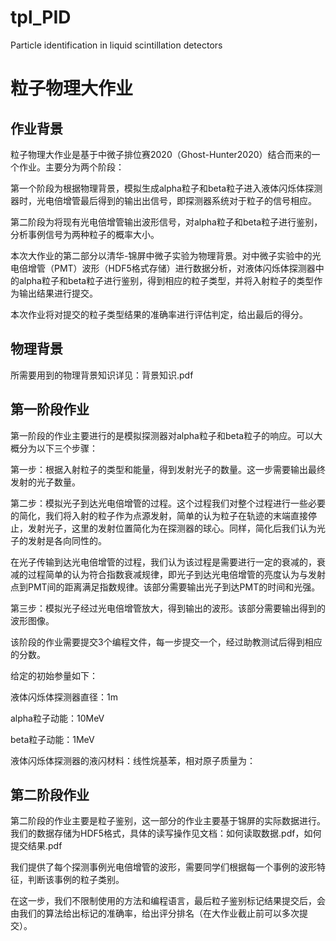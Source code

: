 # tpl_PID
Particle identification in liquid scintillation detectors
# 粒子物理大作业



## 作业背景

粒子物理大作业是基于中微子排位赛2020（Ghost-Hunter2020）结合而来的一个作业。主要分为两个阶段：

第一个阶段为根据物理背景，模拟生成alpha粒子和beta粒子进入液体闪烁体探测器时，光电倍增管最后得到的输出出信号，即探测器系统对于粒子的信号相应。

第二阶段为将现有光电倍增管输出波形信号，对alpha粒子和beta粒子进行鉴别，分析事例信号为两种粒子的概率大小。

本次大作业的第二部分以清华-锦屏中微子实验为物理背景。对中微子实验中的光电倍增管（PMT）波形（HDF5格式存储）进行数据分析，对液体闪烁体探测器中的alpha粒子和beta粒子进行鉴别，得到相应的粒子类型，并将入射粒子的类型作为输出结果进行提交。

本次作业将对提交的粒子类型结果的准确率进行评估判定，给出最后的得分。



## 物理背景

所需要用到的物理背景知识详见：背景知识.pdf

##### 

## 第一阶段作业

第一阶段的作业主要进行的是模拟探测器对alpha粒子和beta粒子的响应。可以大概分为以下三个步骤：

第一步：根据入射粒子的类型和能量，得到发射光子的数量。这一步需要输出最终发射的光子数量。

第二步：模拟光子到达光电倍增管的过程。这个过程我们对整个过程进行一些必要的简化，我们将入射的粒子作为点源发射，简单的认为粒子在轨迹的末端直接停止，发射光子，这里的发射位置简化为在探测器的球心。同样，简化后我们认为光子的发射是各向同性的。

在光子传输到达光电倍增管的过程，我们认为该过程是需要进行一定的衰减的，衰减的过程简单的认为符合指数衰减规律，即光子到达光电倍增管的亮度认为与发射点到PMT间的距离满足指数规律。该部分需要输出光子到达PMT的时间和光强。

第三步：模拟光子经过光电倍增管放大，得到输出的波形。该部分需要输出得到的波形图像。

该阶段的作业需要提交3个编程文件，每一步提交一个，经过助教测试后得到相应的分数。

给定的初始参量如下：

液体闪烁体探测器直径：1m

alpha粒子动能：10MeV

beta粒子动能：1MeV

液体闪烁体探测器的液闪材料：线性烷基苯，相对原子质量为：



## 第二阶段作业

第二阶段的作业主要是粒子鉴别，这一部分的作业主要基于锦屏的实际数据进行。我们的数据存储为HDF5格式，具体的读写操作见文档：如何读取数据.pdf，如何提交结果.pdf

我们提供了每个探测事例光电倍增管的波形，需要同学们根据每一个事例的波形特征，判断该事例的粒子类别。

在这一步，我们不限制使用的方法和编程语言，最后粒子鉴别标记结果提交后，会由我们的算法给出标记的准确率，给出评分排名（在大作业截止前可以多次提交）。

